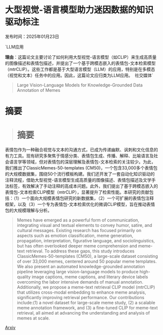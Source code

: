 # 大型视觉-语言模型助力迷因数据的知识驱动标注

发布时间：2025年01月23日

`LLM应用

**理由**：这篇论文主要讨论了如何利用大型视觉-语言模型（如CLIP）来生成高质量的图像描述和表情包描述，并提出了一个基于跨模态嵌入的表情包-文本检索模型（mtrCLIP）。这些工作都是基于大型语言模型（LLM）的应用，特别是在多模态（视觉和文本）任务中的应用。因此，这篇论文应归类为LLM应用。` `社交媒体`

> Large Vision-Language Models for Knowledge-Grounded Data Annotation of Memes

# 摘要

> # 摘要
表情包作为一种融合视觉与文本的沟通方式，已成为传递幽默、讽刺和文化信息的有力工具。现有研究多聚焦于情感分类、表情包生成、传播、解释、比喻语言及社会语言学等领域，但对表情包的深层理解及表情包-文本检索的关注较少。为此，我们推出了ClassicMemes-50-templates (CM50)，一个包含33,000多个表情包的大规模数据集，围绕50个流行模板构建。我们还开发了一套自动化知识驱动的注释流程，借助大型视觉-语言模型生成高质量的图像描述、表情包描述及文学手法标签，有效解决了手动注释的高成本问题。此外，我们提出了基于跨模态嵌入的表情包-文本检索CLIP模型（mtrCLIP），显著提升了检索性能。本研究的贡献包括：（1）一个面向大规模表情包研究的新数据集，（2）一个可扩展的表情包注释框架，以及（3）一个专为表情包-文本检索优化的微调CLIP模型，旨在推动表情包的大规模理解与分析。

> Memes have emerged as a powerful form of communication, integrating visual and textual elements to convey humor, satire, and cultural messages. Existing research has focused primarily on aspects such as emotion classification, meme generation, propagation, interpretation, figurative language, and sociolinguistics, but has often overlooked deeper meme comprehension and meme-text retrieval. To address these gaps, this study introduces ClassicMemes-50-templates (CM50), a large-scale dataset consisting of over 33,000 memes, centered around 50 popular meme templates. We also present an automated knowledge-grounded annotation pipeline leveraging large vision-language models to produce high-quality image captions, meme captions, and literary device labels overcoming the labor intensive demands of manual annotation. Additionally, we propose a meme-text retrieval CLIP model (mtrCLIP) that utilizes cross-modal embedding to enhance meme analysis, significantly improving retrieval performance. Our contributions include:(1) a novel dataset for large-scale meme study, (2) a scalable meme annotation framework, and (3) a fine-tuned CLIP for meme-text retrieval, all aimed at advancing the understanding and analysis of memes at scale.

[Arxiv](https://arxiv.org/abs/2501.13851)